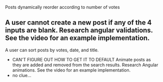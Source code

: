 <!-- X Each post has a title, author, image, and description.
 -->  <!-- - i think you may need to add a date object when they submit so it will also have a date -->
<!-- X  Each post's date/time is displayed nicely: "Yesterday at 3:09pm", "Last Thursday at 4:42am", etc. You will need an external library. Watch the video for more details. -->
<!--   - filter date object so it displays nicely -->
<!-- A user can upvote/downvote posts
  - not working... -->
Posts dynamically reorder according to number of votes
<!-- A user can create new posts
  - show form
  - hide the screen -->
A user cannot create a new post if any of the 4 inputs are blank. Research angular validations. See the video for an example implementation.
  -


<!-- A user can click to view existing comments on a specific post
  - show / hide -->
<!-- The number of comments is correctly pluralized
  - we did this on something... -->
<!-- A user can add a new comment to a specific post
  - ???? -->
<!-- The new post form and comment forms can be toggled on and off
  - ??? -->
<!-- A user can search through posts
  - implemented this with contact list... -->
A user can sort posts by votes, date, and title.
  - CAN'T FIGURE OUT HOW TO GET IT TO DEFAULT
Animate posts as they are added and removed from the search results. Research Angular animations. See the video for an example implementation.
  - no clue...
